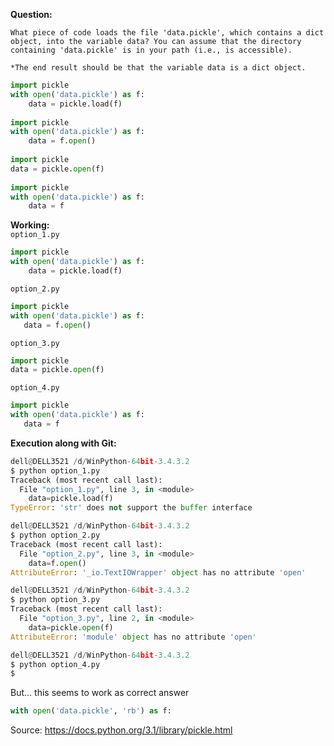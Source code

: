 <b>Question:</b>
```
What piece of code loads the file 'data.pickle', which contains a dict object, into the variable data? You can assume that the directory containing 'data.pickle' is in your path (i.e., is accessible). 

*The end result should be that the variable data is a dict object.
```
```py
import pickle
with open('data.pickle') as f:
    data = pickle.load(f)
 
import pickle
with open('data.pickle') as f:
    data = f.open()
 
import pickle
data = pickle.open(f)
 
import pickle
with open('data.pickle') as f:
    data = f
```
<b>Working:</b><br>
<code>option_1.py</code>
```py
import pickle
with open('data.pickle') as f:
    data = pickle.load(f)
 ```
 <code>option_2.py</code>
 ```py
import pickle
with open('data.pickle') as f:
    data = f.open()
 ```
 <code>option_3.py</code>
 ```py
import pickle
data = pickle.open(f)
 ```
 <code>option_4.py</code>
 ```py
import pickle
with open('data.pickle') as f:
    data = f
```
<b>Execution along with Git:</b>
```py
dell@DELL3521 /d/WinPython-64bit-3.4.3.2
$ python option_1.py
Traceback (most recent call last):
  File "option_1.py", line 3, in <module>
    data=pickle.load(f)
TypeError: 'str' does not support the buffer interface

dell@DELL3521 /d/WinPython-64bit-3.4.3.2
$ python option_2.py
Traceback (most recent call last):
  File "option_2.py", line 3, in <module>
    data=f.open()
AttributeError: '_io.TextIOWrapper' object has no attribute 'open'

dell@DELL3521 /d/WinPython-64bit-3.4.3.2
$ python option_3.py
Traceback (most recent call last):
  File "option_3.py", line 2, in <module>
    data=pickle.open(f)
AttributeError: 'module' object has no attribute 'open'

dell@DELL3521 /d/WinPython-64bit-3.4.3.2
$ python option_4.py
$
```
But... this seems to work as correct answer
```py
with open('data.pickle', 'rb') as f:
```
Source: https://docs.python.org/3.1/library/pickle.html
